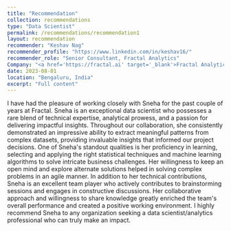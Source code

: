 ```yaml
---
title: "Recommendation"
collection: recommendations
type: "Data Scientist"
permalink: /recommendations/recommendation1
layout: recommendation
recommender: "Keshav Nag"
recommender_profile: "https://www.linkedin.com/in/keshav16/"
recommender_role: "Senior Consultant, Fractal Analytics"
Company: "<a href='https://fractal.ai' target='_blank'>Fractal Analytics</a>"
date: 2023-08-01
location: "Bengaluru, India"
excerpt: "Full content"
---
```

I have had the pleasure of working closely with Sneha for the past couple of years at Fractal. Sneha is an exceptional data scientist who possesses a rare blend of technical expertise, analytical prowess, and a passion for delivering impactful insights. Throughout our collaboration, she consistently demonstrated an impressive ability to extract meaningful patterns from complex datasets, providing invaluable insights that informed our project decisions. One of Sneha's standout qualities is her proficiency in learning, selecting and applying the right statistical techniques and machine learning algorithms to solve intricate business challenges. Her willingness to keep an open mind and explore alternate solutions helped in solving complex problems in an agile manner. In addition to her technical contributions, Sneha is an excellent team player who actively contributes to brainstorming sessions and engages in constructive discussions. Her collaborative approach and willingness to share knowledge greatly enriched the team's overall performance and created a positive working environment. I highly recommend Sneha to any organization seeking a data scientist/analytics professional who can truly make an impact.